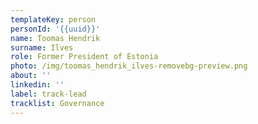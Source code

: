 ```yaml
---
templateKey: person
personId: '{{uuid}}'
name: Toomas Hendrik
surname: Ilves
role: Former President of Estonia
photo: /img/toomas_hendrik_ilves-removebg-preview.png
about: ''
linkedin: ''
label: track-lead
tracklist: Governance
---
```

